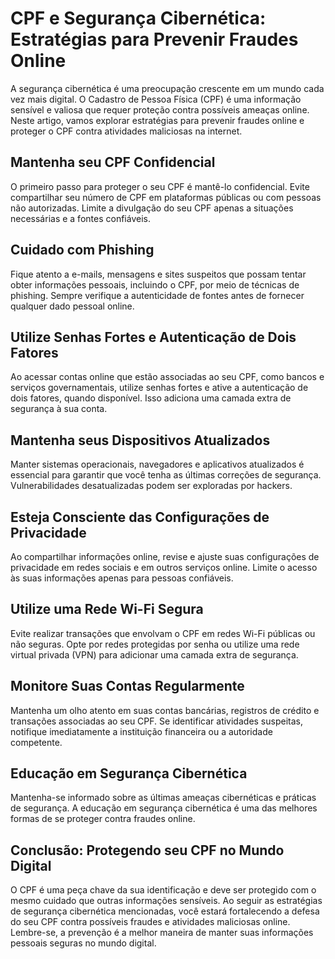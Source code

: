 # CPF e Segurança Cibernética: Estratégias para Prevenir Fraudes Online

A segurança cibernética é uma preocupação crescente em um mundo cada vez mais digital. O Cadastro de Pessoa Física (CPF) é uma informação sensível e valiosa que requer proteção contra possíveis ameaças online. Neste artigo, vamos explorar estratégias para prevenir fraudes online e proteger o CPF contra atividades maliciosas na internet.

## Mantenha seu CPF Confidencial

O primeiro passo para proteger o seu CPF é mantê-lo confidencial. Evite compartilhar seu número de CPF em plataformas públicas ou com pessoas não autorizadas. Limite a divulgação do seu CPF apenas a situações necessárias e a fontes confiáveis.

## Cuidado com Phishing

Fique atento a e-mails, mensagens e sites suspeitos que possam tentar obter informações pessoais, incluindo o CPF, por meio de técnicas de phishing. Sempre verifique a autenticidade de fontes antes de fornecer qualquer dado pessoal online.

## Utilize Senhas Fortes e Autenticação de Dois Fatores

Ao acessar contas online que estão associadas ao seu CPF, como bancos e serviços governamentais, utilize senhas fortes e ative a autenticação de dois fatores, quando disponível. Isso adiciona uma camada extra de segurança à sua conta.

## Mantenha seus Dispositivos Atualizados

Manter sistemas operacionais, navegadores e aplicativos atualizados é essencial para garantir que você tenha as últimas correções de segurança. Vulnerabilidades desatualizadas podem ser exploradas por hackers.

## Esteja Consciente das Configurações de Privacidade

Ao compartilhar informações online, revise e ajuste suas configurações de privacidade em redes sociais e em outros serviços online. Limite o acesso às suas informações apenas para pessoas confiáveis.

## Utilize uma Rede Wi-Fi Segura

Evite realizar transações que envolvam o CPF em redes Wi-Fi públicas ou não seguras. Opte por redes protegidas por senha ou utilize uma rede virtual privada (VPN) para adicionar uma camada extra de segurança.

## Monitore Suas Contas Regularmente

Mantenha um olho atento em suas contas bancárias, registros de crédito e transações associadas ao seu CPF. Se identificar atividades suspeitas, notifique imediatamente a instituição financeira ou a autoridade competente.

## Educação em Segurança Cibernética

Mantenha-se informado sobre as últimas ameaças cibernéticas e práticas de segurança. A educação em segurança cibernética é uma das melhores formas de se proteger contra fraudes online.

## Conclusão: Protegendo seu CPF no Mundo Digital

O CPF é uma peça chave da sua identificação e deve ser protegido com o mesmo cuidado que outras informações sensíveis. Ao seguir as estratégias de segurança cibernética mencionadas, você estará fortalecendo a defesa do seu CPF contra possíveis fraudes e atividades maliciosas online. Lembre-se, a prevenção é a melhor maneira de manter suas informações pessoais seguras no mundo digital.